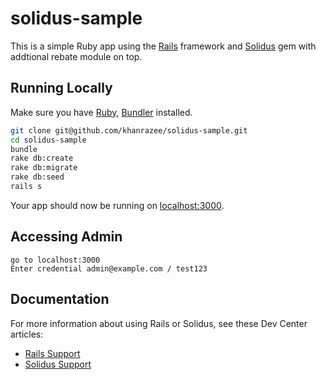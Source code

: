 # solidus-sample

This is a simple Ruby app using the [Rails](http://rubyonrails.org) framework and [Solidus](https://github.com/solidusio/solidus) gem with addtional rebate module on top. 

## Running Locally

Make sure you have [Ruby](https://www.ruby-lang.org), [Bundler](http://bundler.io) installed.

```sh
git clone git@github.com/khanrazee/solidus-sample.git
cd solidus-sample
bundle
rake db:create
rake db:migrate
rake db:seed
rails s

```

Your app should now be running on [localhost:3000](http://localhost:3000/).

## Accessing Admin

```
go to localhost:3000
Enter credential admin@example.com / test123

```

## Documentation

For more information about using Rails or Solidus, see these Dev Center articles:

- [Rails Support](https://guides.rubyonrails.org/)
- [Solidus Support](https://docs.solidus.io/)
